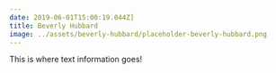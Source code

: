 ```yaml
---
date: 2019-06-01T15:00:19.044Z]
title: Beverly Hubbard
image: ../assets/beverly-hubbard/placeholder-beverly-hubbard.png
---
```


This is where text information goes!
